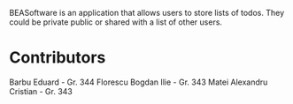 BEASoftware is an application that allows users to store lists of todos. They could be private public or shared with a list of other users.

# Contributors

Barbu Eduard - Gr. 344
Florescu Bogdan Ilie - Gr. 343
Matei Alexandru Cristian - Gr. 343
